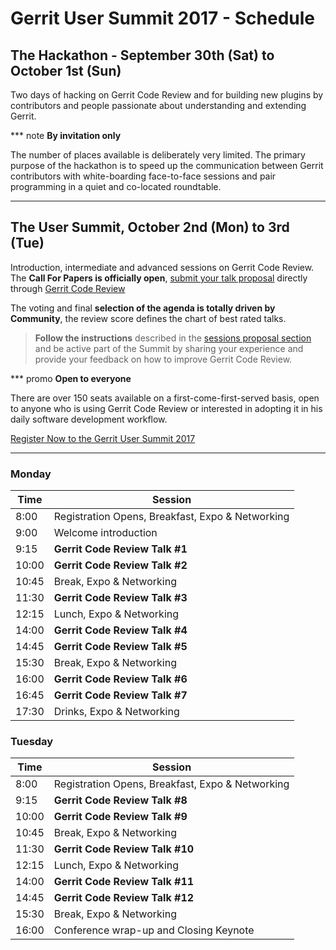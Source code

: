# Gerrit User Summit 2017 - Schedule

## The Hackathon - September 30th (Sat) to October 1st (Sun)

Two days of hacking on Gerrit Code Review and for building new plugins
by contributors and people passionate about understanding and extending
Gerrit.

*** note
__By invitation only__

The number of places available is deliberately very limited.
The primary purpose of the hackathon is to speed up the communication
between Gerrit contributors with white-boarding face-to-face sessions
and pair programming in a quiet and co-located
roundtable.
***

## The User Summit, October 2nd (Mon) to 3rd (Tue)

Introduction, intermediate and advanced sessions on Gerrit Code Review.
The **Call For Papers is officially open**, [submit your talk proposal](cfp.md)
directly through [Gerrit Code Review](https://gerrit-review.googlesource.com/#/admin/projects/summit/2017)

The voting and final **selection of the agenda is totally driven by Community**,
the review score defines the chart of best rated talks.

> **Follow the instructions** described in the [sessions proposal section](cfp.md)
> and be active part of the Summit by sharing your experience and provide
> your feedback on how to improve Gerrit Code Review.

*** promo
__Open to everyone__

There are over 150 seats available on a first-come-first-served basis,
open to anyone who is using Gerrit Code Review or interested in adopting
it in his daily software development workflow.

[Register Now to the Gerrit User Summit 2017](https://www.eventbrite.co.uk/e/gerrit-user-summit-2017-tickets-34486175078)
***

### Monday

| Time  | Session                                          |
|-------|--------------------------------------------------|
|  8:00 | Registration Opens, Breakfast, Expo & Networking |
|  9:00 | Welcome introduction                             |
|  9:15 | **Gerrit Code Review Talk #1**                   |
| 10:00 | **Gerrit Code Review Talk #2**                   |
| 10:45 | Break, Expo & Networking                         |
| 11:30 | **Gerrit Code Review Talk #3**                   |
| 12:15 | Lunch, Expo & Networking                         |
| 14:00 | **Gerrit Code Review Talk #4**                   |
| 14:45 | **Gerrit Code Review Talk #5**                   |
| 15:30 | Break, Expo & Networking                         |
| 16:00 | **Gerrit Code Review Talk #6**                   |
| 16:45 | **Gerrit Code Review Talk #7**                   |
| 17:30 | Drinks, Expo & Networking                        |

### Tuesday

| Time  | Session                                          |
|-------|--------------------------------------------------|
|  8:00 | Registration Opens, Breakfast, Expo & Networking |
|  9:15 | **Gerrit Code Review Talk #8**                   |
| 10:00 | **Gerrit Code Review Talk #9**                   |
| 10:45 | Break, Expo & Networking                         |
| 11:30 | **Gerrit Code Review Talk #10**                  |
| 12:15 | Lunch, Expo & Networking                         |
| 14:00 | **Gerrit Code Review Talk #11**                  |
| 14:45 | **Gerrit Code Review Talk #12**                  |
| 15:30 | Break, Expo & Networking                         |
| 16:00 | Conference wrap-up and Closing Keynote           |
